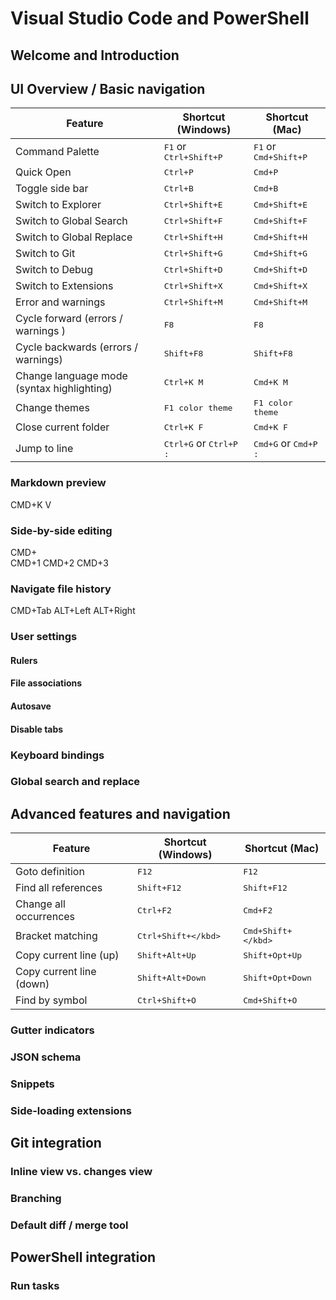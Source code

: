 # Visual Studio Code and PowerShell

## Welcome and Introduction

## UI Overview / Basic navigation

| Feature | Shortcut (Windows)| Shortcut (Mac) |
| --- | --- | --- |
| Command Palette | <kbd>F1</kbd> or <kbd>Ctrl+Shift+P</kbd> | <kbd>F1</kbd> or <kbd>Cmd+Shift+P</kbd> |
| Quick Open | <kbd>Ctrl+P</kbd> | <kbd>Cmd+P</kbd> |
| Toggle side bar | <kbd>Ctrl+B</kbd> | <kbd>Cmd+B</kbd> |
| Switch to Explorer | <kbd>Ctrl+Shift+E</kbd> | <kbd>Cmd+Shift+E</kbd> |
| Switch to Global Search  | <kbd>Ctrl+Shift+F</kbd> | <kbd>Cmd+Shift+F</kbd> |
| Switch to Global Replace | <kbd>Ctrl+Shift+H</kbd> | <kbd>Cmd+Shift+H</kbd> |
| Switch to Git | <kbd>Ctrl+Shift+G</kbd> | <kbd>Cmd+Shift+G</kbd> |
| Switch to Debug  | <kbd>Ctrl+Shift+D</kbd> | <kbd>Cmd+Shift+D</kbd> |
| Switch to Extensions | <kbd>Ctrl+Shift+X</kbd> | <kbd>Cmd+Shift+X</kbd> |
| Error and warnings | <kbd>Ctrl+Shift+M</kbd> | <kbd>Cmd+Shift+M</kbd> |
| Cycle forward (errors / warnings ) | <kbd>F8</kbd> | <kbd>F8</kbd> |
| Cycle backwards (errors / warnings) | <kbd>Shift+F8</kbd> | <kbd>Shift+F8</kbd> |
| Change language mode (syntax highlighting) | <kbd>Ctrl+K M</kbd> | <kbd>Cmd+K M</kbd> |
| Change themes | <kbd>F1 color theme</kbd> | <kbd>F1 color theme</kbd> |
| Close current folder | <kbd>Ctrl+K F</kbd> | <kbd>Cmd+K F</kbd> |
| Jump to line | <kbd>Ctrl+G</kbd> or <kbd>Ctrl+P :<kbd> | <kbd>Cmd+G</kbd> or <kbd>Cmd+P :<kbd> |

### Markdown preview

CMD+K V

### Side-by-side editing

CMD+\
CMD+1
CMD+2
CMD+3

### Navigate file history

CMD+Tab
ALT+Left
ALT+Right

### User settings

#### Rulers

#### File associations

#### Autosave

#### Disable tabs

### Keyboard bindings

### Global search and replace

## Advanced features and navigation

| Feature | Shortcut (Windows)| Shortcut (Mac) |
| --- | --- | --- |
| Goto definition | <kbd>F12</kbd> | <kbd>F12</kbd> |
| Find all references | <kbd>Shift+F12</kbd> | <kbd>Shift+F12</kbd> |
| Change all occurrences | <kbd>Ctrl+F2</kbd> | <kbd>Cmd+F2</kbd> |
| Bracket matching | <kbd>Ctrl+Shift+\</kbd> |<kbd>Cmd+Shift+\</kbd> |
| Copy current line (up) | <kbd>Shift+Alt+Up</kbd> | <kbd>Shift+Opt+Up</kbd> |
| Copy current line (down) | <kbd>Shift+Alt+Down</kbd> | <kbd>Shift+Opt+Down</kbd> |
| Find by symbol | <kbd>Ctrl+Shift+O</kbd> | <kbd>Cmd+Shift+O</kbd> |

### Gutter indicators

### JSON schema

### Snippets

### Side-loading extensions

## Git integration

### Inline view vs. changes view

### Branching

### Default diff / merge tool

## PowerShell integration

### Run tasks